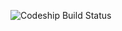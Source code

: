 ![Codeship Build Status](https://codeship.com/projects/49cca420-c413-0134-f7c2-3ea79dd40178/status?branch=master)
